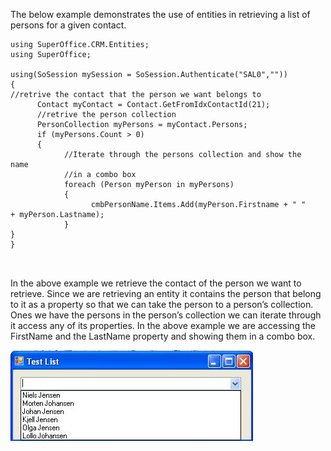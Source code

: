 <properties date="2016-05-10"
SortOrder="7"
/>

The below example demonstrates the use of entities in retrieving a list of persons for a given contact.

```
using SuperOffice.CRM.Entities;
using SuperOffice;
 
using(SoSession mySession = SoSession.Authenticate("SAL0",""))
{
//retrive the contact that the person we want belongs to
      Contact myContact = Contact.GetFromIdxContactId(21);
      //retrive the person collection
      PersonCollection myPersons = myContact.Persons;
      if (myPersons.Count > 0)
      {
            //Iterate through the persons collection and show the
name
            //in a combo box
            foreach (Person myPerson in myPersons)
            {
                  cmbPersonName.Items.Add(myPerson.Firstname + " "
+ myPerson.Lastname);   
            }
}
}

 
```

In the above example we retrieve the contact of the person we want to retrieve. Since we are retrieving an entity it contains the person that belong to it as a property so that we can take the person to a person’s collection. Ones we have the persons in the person’s collection we can iterate through it access any of its properties. In the above example we are accessing the FirstName and the LastName property and showing them in a combo box. 

 <img src="../Get%20a%20list%20of%20people%20for%20a%20given%20contact_files/image001.jpg" width="388" height="145" /> 
